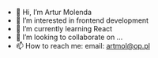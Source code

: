 - 👋 Hi, I’m Artur Molenda
- 👀 I’m interested in frontend development
- 🌱 I’m currently learning React
- 💞️ I’m looking to collaborate on ...
- 📫 How to reach me: email: artmol@op.pl

<!---
jesiennart/jesiennart is a ✨ special ✨ repository because its `README.md` (this file) appears on your GitHub profile.
You can click the Preview link to take a look at your changes.
--->
